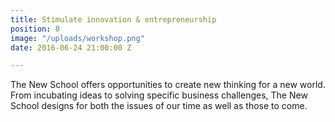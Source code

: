 ```yaml
---
title: Stimulate innovation & entrepreneurship
position: 0
image: "/uploads/workshop.png"
date: 2016-06-24 21:00:00 Z

---
```


The New School offers opportunities to create new thinking for a new world. From incubating ideas to solving specific business challenges, The New School designs for both the issues of our time as well as those to come.
